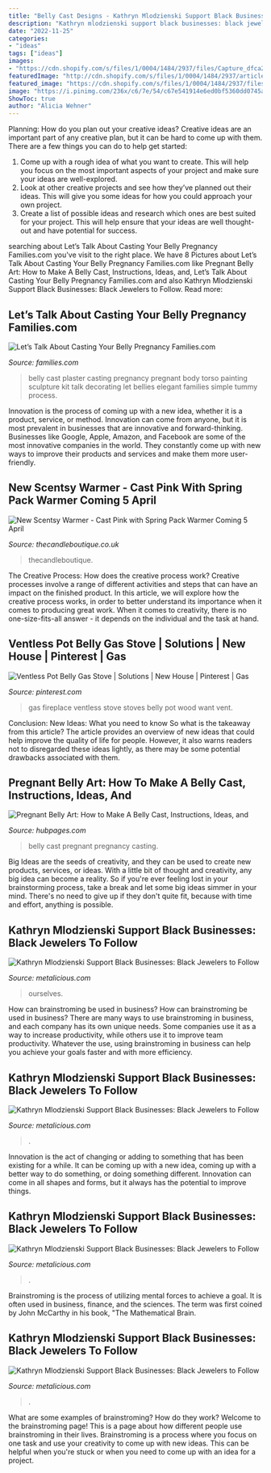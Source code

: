 ```yaml
---
title: "Belly Cast Designs - Kathryn Mlodzienski Support Black Businesses: Black Jewelers To Follow"
description: "Kathryn mlodzienski support black businesses: black jewelers to follow"
date: "2022-11-25"
categories:
- "ideas"
tags: ["ideas"]
images:
- "https://cdn.shopify.com/s/files/1/0004/1484/2937/files/Capture_dfca2170-efee-44a5-ad35-5ebf401e41f9_large.JPG?v=1594584563"
featuredImage: "http://cdn.shopify.com/s/files/1/0004/1484/2937/articles/PINTEREST_1_60067285-ab81-4627-a6cb-2a8c471d4373_1024x1024.png?v=1596228285"
featured_image: "https://cdn.shopify.com/s/files/1/0004/1484/2937/files/Capture_dfca2170-efee-44a5-ad35-5ebf401e41f9_large.JPG?v=1594584563"
image: "https://i.pinimg.com/236x/c6/7e/54/c67e541914e6ed0bf5360dd0745a7a5f--hearths-stoves.jpg"
ShowToc: true
author: "Alicia Wehner"
---
```



Planning: How do you plan out your creative ideas?
Creative ideas are an important part of any creative plan, but it can be hard to come up with them. 
There are a few things you can do to help get started:

1. Come up with a rough idea of what you want to create. This will help you focus on the most important aspects of your project and make sure your ideas are well-explored. 
2. Look at other creative projects and see how they’ve planned out their ideas. This will give you some ideas for how you could approach your own project. 
3. Create a list of possible ideas and research which ones are best suited for your project. This will help ensure that your ideas are well thought-out and have potential for success.

	

		
searching about Let’s Talk About Casting Your Belly Pregnancy Families.com you've visit to the right place. We have 8 Pictures about Let’s Talk About Casting Your Belly Pregnancy Families.com like Pregnant Belly Art: How to Make A Belly Cast, Instructions, Ideas, and, Let’s Talk About Casting Your Belly Pregnancy Families.com and also Kathryn Mlodzienski Support Black Businesses: Black Jewelers to Follow. Read more:
		
    
## Let’s Talk About Casting Your Belly Pregnancy Families.com

<img loading=lazy src="http://www.families.com/wp-content/uploads/media/bellycastgallery291.jpg" onerror="this.onerror=null;this.src='https://tse2.mm.bing.net/th?id=OIP.UgiLWiNXYExIbecFhHXMOgHaLH&amp;pid=15.1';" alt="Let’s Talk About Casting Your Belly Pregnancy Families.com">

_Source: families.com_

>belly cast plaster casting pregnancy pregnant body torso painting sculpture kit talk decorating let bellies elegant families simple tummy process. 

	

Innovation is the process of coming up with a new idea, whether it is a product, service, or method. Innovation can come from anyone, but it is most prevalent in businesses that are innovative and forward-thinking. Businesses like Google, Apple, Amazon, and Facebook are some of the most innovative companies in the world. They constantly come up with new ways to improve their products and services and make them more user-friendly.

    
## New Scentsy Warmer - Cast Pink With Spring Pack Warmer Coming 5 April

<img loading=lazy src="https://www.thecandleboutique.co.uk/wp-content/uploads/2021/04/Cast-Pink-Scentsy-Warmer-with-Spring-Pack-Inserts.jpg" onerror="this.onerror=null;this.src='https://tse3.mm.bing.net/th?id=OIP.rVFOOnwRq74cJjAwpa5SAQHaHa&amp;pid=15.1';" alt="New Scentsy Warmer - Cast Pink with Spring Pack Warmer Coming 5 April">

_Source: thecandleboutique.co.uk_

>thecandleboutique. 

	

The Creative Process: How does the creative process work?
Creative processes involve a range of different activities and steps that can have an impact on the finished product. In this article, we will explore how the creative process works, in order to better understand its importance when it comes to producing great work.
When it comes to creativity, there is no one-size-fits-all answer - it depends on the individual and the task at hand.

    
## Ventless Pot Belly Gas Stove | Solutions | New House | Pinterest | Gas

<img loading=lazy src="https://i.pinimg.com/236x/c6/7e/54/c67e541914e6ed0bf5360dd0745a7a5f--hearths-stoves.jpg" onerror="this.onerror=null;this.src='https://tse4.mm.bing.net/th?id=OIP.4XwramXrP8UkocCij_wRFwAAAA&amp;pid=15.1';" alt="Ventless Pot Belly Gas Stove | Solutions | New House | Pinterest | Gas">

_Source: pinterest.com_

>gas fireplace ventless stove stoves belly pot wood want vent. 

	

Conclusion: New Ideas: What you need to know
So what is the takeaway from this article? 
The article provides an overview of new ideas that could help improve the quality of life for people. However, it also warns readers not to disregarded these ideas lightly, as there may be some potential drawbacks associated with them.

    
## Pregnant Belly Art: How To Make A Belly Cast, Instructions, Ideas, And

<img loading=lazy src="http://s1.hubimg.com/u/7003948_f520.jpg" onerror="this.onerror=null;this.src='https://tse2.mm.bing.net/th?id=OIP.BmHyrkBRp92brnhKg7ic9gHaKW&amp;pid=15.1';" alt="Pregnant Belly Art: How to Make A Belly Cast, Instructions, Ideas, and">

_Source: hubpages.com_

>belly cast pregnant pregnancy casting. 

	

Big Ideas are the seeds of creativity, and they can be used to create new products, services, or ideas. With a little bit of thought and creativity, any big idea can become a reality. So if you're ever feeling lost in your brainstorming process, take a break and let some big ideas simmer in your mind. There's no need to give up if they don't quite fit, because with time and effort, anything is possible.

    
## Kathryn Mlodzienski Support Black Businesses: Black Jewelers To Follow

<img loading=lazy src="http://cdn.shopify.com/s/files/1/0004/1484/2937/articles/PINTEREST_1_60067285-ab81-4627-a6cb-2a8c471d4373_1024x1024.png?v=1596228285" onerror="this.onerror=null;this.src='https://tse1.mm.bing.net/th?id=OIP.bdkmsx5koRyBr7SXqFMRJQHaLG&amp;pid=15.1';" alt="Kathryn Mlodzienski Support Black Businesses: Black Jewelers to Follow">

_Source: metalicious.com_

>ourselves. 

	

How can brainstroming be used in business?
How can brainstroming be used in business? There are many ways to use brainstroming in business, and each company has its own unique needs. Some companies use it as a way to increase productivity, while others use it to improve team productivity. Whatever the use, using brainstroming in business can help you achieve your goals faster and with more efficiency.

    
## Kathryn Mlodzienski Support Black Businesses: Black Jewelers To Follow

<img loading=lazy src="https://cdn.shopify.com/s/files/1/0004/1484/2937/files/WEB260535-4742DA50-939D-7097-2245-FDD2434A7C77_large.jpg?v=1594581548" onerror="this.onerror=null;this.src='https://tse1.mm.bing.net/th?id=OIP.n-kxQnH7kMVyjlQ6QMNKtQHaHa&amp;pid=15.1';" alt="Kathryn Mlodzienski Support Black Businesses: Black Jewelers to Follow">

_Source: metalicious.com_

>. 

	

Innovation is the act of changing or adding to something that has been existing for a while. It can be coming up with a new idea, coming up with a better way to do something, or doing something different. Innovation can come in all shapes and forms, but it always has the potential to improve things.

    
## Kathryn Mlodzienski Support Black Businesses: Black Jewelers To Follow

<img loading=lazy src="https://cdn.shopify.com/s/files/1/0004/1484/2937/files/Capture_dfca2170-efee-44a5-ad35-5ebf401e41f9_large.JPG?v=1594584563" onerror="this.onerror=null;this.src='https://tse2.mm.bing.net/th?id=OIP.N09Szz_L2K19J8QdrEmGbAHaHZ&amp;pid=15.1';" alt="Kathryn Mlodzienski Support Black Businesses: Black Jewelers to Follow">

_Source: metalicious.com_

>. 

	

Brainstroming is the process of utilizing mental forces to achieve a goal. It is often used in business, finance, and the sciences. The term was first coined by John McCarthy in his book, "The Mathematical Brain.

    
## Kathryn Mlodzienski Support Black Businesses: Black Jewelers To Follow

<img loading=lazy src="https://cdn.shopify.com/s/files/1/0004/1484/2937/files/WEB260535-B091E22F-ED9B-75B8-DF9C-40E243E9BED6_large.jpg?v=1594586935" onerror="this.onerror=null;this.src='https://tse1.mm.bing.net/th?id=OIP.fWZJF-6oLTfZaU6WKeYIgQAAAA&amp;pid=15.1';" alt="Kathryn Mlodzienski Support Black Businesses: Black Jewelers to Follow">

_Source: metalicious.com_

>. 

	

What are some examples of brainstroming? How do they work?
Welcome to the brainstroming page! This is a page about how different people use brainstroming in their lives. Brainstroming is a process where you focus on one task and use your creativity to come up with new ideas. This can be helpful when you're stuck or when you need to come up with an idea for a project.

